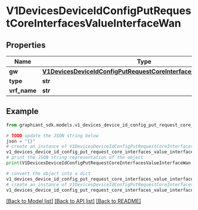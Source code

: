# V1DevicesDeviceIdConfigPutRequestCoreInterfacesValueInterfaceWan


## Properties

Name | Type | Description | Notes
------------ | ------------- | ------------- | -------------
**gw** | [**V1DevicesDeviceIdConfigPutRequestCoreInterfacesValueInterfaceGw**](V1DevicesDeviceIdConfigPutRequestCoreInterfacesValueInterfaceGw.md) |  | [optional] 
**type** | **str** |  | [optional] 
**vrf_name** | **str** |  | [optional] 

## Example

```python
from graphiant_sdk.models.v1_devices_device_id_config_put_request_core_interfaces_value_interface_wan import V1DevicesDeviceIdConfigPutRequestCoreInterfacesValueInterfaceWan

# TODO update the JSON string below
json = "{}"
# create an instance of V1DevicesDeviceIdConfigPutRequestCoreInterfacesValueInterfaceWan from a JSON string
v1_devices_device_id_config_put_request_core_interfaces_value_interface_wan_instance = V1DevicesDeviceIdConfigPutRequestCoreInterfacesValueInterfaceWan.from_json(json)
# print the JSON string representation of the object
print(V1DevicesDeviceIdConfigPutRequestCoreInterfacesValueInterfaceWan.to_json())

# convert the object into a dict
v1_devices_device_id_config_put_request_core_interfaces_value_interface_wan_dict = v1_devices_device_id_config_put_request_core_interfaces_value_interface_wan_instance.to_dict()
# create an instance of V1DevicesDeviceIdConfigPutRequestCoreInterfacesValueInterfaceWan from a dict
v1_devices_device_id_config_put_request_core_interfaces_value_interface_wan_from_dict = V1DevicesDeviceIdConfigPutRequestCoreInterfacesValueInterfaceWan.from_dict(v1_devices_device_id_config_put_request_core_interfaces_value_interface_wan_dict)
```
[[Back to Model list]](../README.md#documentation-for-models) [[Back to API list]](../README.md#documentation-for-api-endpoints) [[Back to README]](../README.md)


